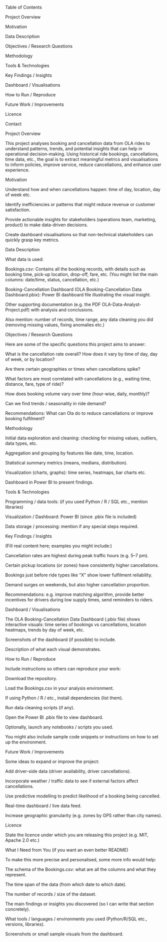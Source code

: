 Table of Contents

Project Overview

Motivation

Data Description

Objectives / Research Questions

Methodology

Tools & Technologies

Key Findings / Insights

Dashboard / Visualisations

How to Run / Reproduce

Future Work / Improvements

Licence

Contact

Project Overview

This project analyses booking and cancellation data from OLA rides to understand patterns, trends, and potential insights that can help in operational decision-making. Using historical ride bookings, cancellations, time data, etc., the goal is to extract meaningful metrics and visualisations to inform policies, improve service, reduce cancellations, and enhance user experience.

Motivation

Understand how and when cancellations happen: time of day, location, day of week etc.

Identify inefficiencies or patterns that might reduce revenue or customer satisfaction.

Provide actionable insights for stakeholders (operations team, marketing, product) to make data-driven decisions.

Create dashboard visualisations so that non-technical stakeholders can quickly grasp key metrics.

Data Description

What data is used:

Bookings.csv: Contains all the booking records, with details such as booking time, pick-up location, drop-off, fare, etc. (You might list the main columns: date/time, status, cancellation, etc.)

Booking-Cancellation Dashboard (OLA Booking-Cancellation Data Dashboard.pbix): Power BI dashboard file illustrating the visual insight.

Other supporting documentation (e.g. the PDF OLA-Data-Analyst-Project.pdf) with analysis and conclusions.

Also mention: number of records, time range, any data cleaning you did (removing missing values, fixing anomalies etc.)

Objectives / Research Questions

Here are some of the specific questions this project aims to answer:

What is the cancellation rate overall? How does it vary by time of day, day of week, or by location?

Are there certain geographies or times when cancellations spike?

What factors are most correlated with cancellations (e.g., waiting time, distance, fare, type of ride)?

How does booking volume vary over time (hour-wise, daily, monthly)?

Can we find trends / seasonality in ride demand?

Recommendations: What can Ola do to reduce cancellations or improve booking fulfilment?

Methodology

Initial data exploration and cleaning: checking for missing values, outliers, data types, etc.

Aggregation and grouping by features like date, time, location.

Statistical summary metrics (means, medians, distribution).

Visualization (charts, graphs): time series, heatmaps, bar charts etc.

Dashboard in Power BI to present findings.

Tools & Technologies

Programming / data tools: (if you used Python / R / SQL etc., mention libraries)

Visualization / Dashboard: Power BI (since .pbix file is included)

Data storage / processing: mention if any special steps required.

Key Findings / Insights

(Fill real content here; examples you might include:)

Cancellation rates are highest during peak traffic hours (e.g. 5–7 pm).

Certain pickup locations (or zones) have consistently higher cancellations.

Bookings just before ride types like “X” show lower fulfilment reliability.

Demand surges on weekends, but also higher cancellation proportion.

Recommendations: e.g. improve matching algorithm, provide better incentives for drivers during low supply times, send reminders to riders.

Dashboard / Visualisations

The OLA Booking-Cancellation Data Dashboard (.pbix file) shows interactive visuals: time series of bookings vs cancellations, location heatmaps, trends by day of week, etc.

Screenshots of the dashboard (if possible) to include.

Description of what each visual demonstrates.

How to Run / Reproduce

Include instructions so others can reproduce your work:

Download the repository.

Load the Bookings.csv in your analysis environment.

If using Python / R / etc., install dependencies (list them).

Run data cleaning scripts (if any).

Open the Power BI .pbix file to view dashboard.

Optionally, launch any notebooks / scripts you used.

You might also include sample code snippets or instructions on how to set up the environment.

Future Work / Improvements

Some ideas to expand or improve the project:

Add driver-side data (driver availability, driver cancellations).

Incorporate weather / traffic data to see if external factors affect cancellations.

Use predictive modelling to predict likelihood of a booking being cancelled.

Real-time dashboard / live data feed.

Increase geographic granularity (e.g. zones by GPS rather than city names).

Licence

State the licence under which you are releasing this project (e.g. MIT, Apache 2.0 etc.)


What I Need from You (if you want an even better README)

To make this more precise and personalised, some more info would help:

The schema of the Bookings.csv: what are all the columns and what they represent.

The time span of the data (from which date to which date).

The number of records / size of the dataset.

The main findings or insights you discovered (so I can write that section concretely).

What tools / languages / environments you used (Python/R/SQL etc., versions, libraries).

Screenshots or small sample visuals from the dashboard.
